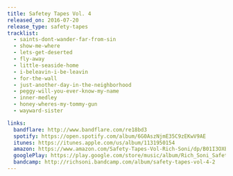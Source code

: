 ```yaml
---
title: Safetey Tapes Vol. 4
released_on: 2016-07-20
release_type: safety-tapes
tracklist:
  - saints-dont-wander-far-from-sin
  - show-me-where
  - lets-get-deserted
  - fly-away
  - little-seaside-home
  - i-beleavin-i-be-leavin
  - for-the-wall
  - just-another-day-in-the-neighborhood
  - peggy-will-you-ever-know-my-name
  - inner-medley
  - honey-wheres-my-tommy-gun
  - wayward-sister

links: 
  bandflare: http://www.bandflare.com/re18bd3
  spotify: https://open.spotify.com/album/6G0AszNjmE35C9zEKwV9AE
  itunes: https://itunes.apple.com/us/album/1131950154
  amazon: https://www.amazon.com/Safety-Tapes-Vol-Rich-Soni/dp/B01I3OXBJG/ref=sr_1_1?ie=UTF8&qid=1469046351&sr=8-1&keywords=safety+tapes+vol.+4
  googlePlay: https://play.google.com/store/music/album/Rich_Soni_Safety_Tapes_Vol_4?id=Buooplvdi66pkntxncxccgjhqfy#details-reviews
  bandcamp: http://richsoni.bandcamp.com/album/safety-tapes-vol-4-2
---
```


